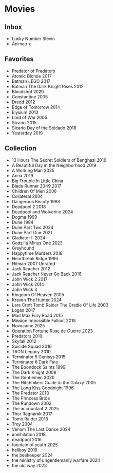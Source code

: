 # Movies

## Inbox

- Lucky Number Slevin
- Animatrix

## Favorites

- Predator of Predators
- Atomic Blonde 2017 
- Batman LEGO 2017
- Batman The Dark Knight Rises 2012
- Bloodshot 2020
- Constantine 2005
- Dredd 2012
- Edge of Tomorrow 2014
- Elysium 2013
- Lord of War 2005
- Sicario 2015
- Sicario Day of the Soldado 2018
- Yesterday 2019


## Collection

- 13 Hours The Secret Soldiers of Benghazi 2016
- A Beautiful Day in the Neighborhood 2019
- A Working Man 2025
- Anna 2019
- Big Trouble In Little China 
- Blade Runner 2049 2017 
- Children Of Men 2006
- Collateral 2004
- Dangerous Beauty 1998
- Deadpool 2 2018
- Deadpool and Wolverine 2024
- Dogma 1999
- Dune 1984
- Dune Part Two 2024 
- Dune Part One 2021 
- Gladiator II 2024
- Godzilla Minus One 2023
- Greyhound
- Happytime Murders 2018
- Heartbreak Ridge 1986
- Hitman 2007 Unrated
- Jack Reacher 2012
- Jack Reacher Never Go Back 2016
- John Wick 2 2017
- John Wick 2014
- John Wick 3
- Kingdom Of Heaven 2005
- Kraven The Hunter 2024
- Lara Croft Tomb Raider The Cradle Of Life 2003
- Logan 2017
- Mad Max Fury Road 2015
- Mission Impossible Fallout 2018
- Novocaine 2025
- Operation Fortune Ruse de Guerre 2023
- Predators 2010
- Skyfall 2012
- Suicide Squad 2016
- TRON Legacy 2010
- Terminator 5 Genisys 2015
- Terminator 6 Dark Fate
- The Boondock Saints 1999
- The Dark Knight 2008
- The Gentlemen 2020
- The Hitchhikers Guide to the Galaxy 2005
- The Long Kiss Goodnight 1996
- The Predator 2018
- The Princess Bride
- The Rundown 2003
- The accountant 2 2025
- Thor Ragnarok 2017
- Tomb Raider 2018
- Troy 2004
- Venom The Last Dance 2024
- annihilation 2018
- deadpool 2016
- fountain of youth 2025
- hellboy 2019
- the beekeeper 2024
- the ministry of ungentlemanly warfare 2024
- the old way 2023
